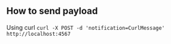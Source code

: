 ## How to send payload      

Using curl
`curl -X POST -d 'notification=CurlMessage' http://localhost:4567`